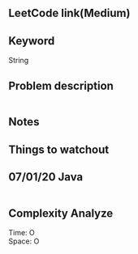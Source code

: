 ## LeetCode link(Medium)


## Keyword
String

## Problem description
```

```



## Notes


## Things to watchout

## 07/01/20 Java

```java


```
## Complexity Analyze
Time: O       \
Space: O